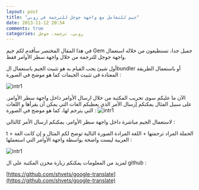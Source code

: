 ```yaml
---
layout: post
title: "جيم للتعامل مع واجهة جوجل للترجمة في روبي"
date: 2013-11-12 20:54
comments: true
categories: روبي، ترجمة، جوجل
---
```


في هذا المقال المختصر سأقدم لكم جيم Gem جميل جدا، تستطيعون من خلاله استعمال واجهة جوجل للترجمة من خلال واجهة سطر الأوامر فقط.

<!-- more -->

أول شيئ يجب القيام  به  هو تثبيث الجيم باستعمال الbundler أو باستعمال الطريقة المعتادة في تثبيث الجيمات كما هو موضح في الصورة :


<img src="/images/gemFilesImages/13.png" title="intr1"/>

الآن ما عليكم سوى تجريب المكتبة من خلال ارسال الأوامر داخل واجهة سطر الأوامر. على سبيل المثال يمكنكم إرسال الأمر الذي يعطيكم الغات التي يمكن أن يقرأها و اللغات التي يترجم لها، كما هو موضح في الصورة :
<img src="/images/gemFilesImages/015.png" title="intr1"/>

لاستعمال الجيم مباشرة  داخل واجهة سطر الأوامر، يمكنكم ارسال الأمر كالتالي :

t + الجملة المراد ترجمتها + اللغة المرادة 
الصورة التالية توضح لكم المثال و إن كانت الغة العربية ليست واضحة بواسطة واجهة الأوامر التي استعملها : 

<img src="/images/gemFilesImages/016.png" title="intr1"/>


لمزيد من المعلومات يمكنكم زيارة مخزن المكتبة على ال github :

[https://github.com/shvets/google-translate](https://github.com/shvets/google-translate)

 
